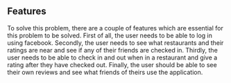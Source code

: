 ## Features
To solve this problem, there are a couple of features which are essential for this problem to be solved. First of all, the user needs
to be able to log in using facebook. Secondly, the user needs to see what restaurants and their ratings are near and see if any of their 
friends are checked in. Thirdly, the user needs to be able to check in and out when in a restaurant and give a rating after they have 
checked out. Finally, the user should be able to see their own reviews and see what friends of theirs use the application.
